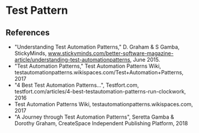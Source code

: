 # Test Pattern

## References

- "Understanding  Test  Automation  Patterns,"  D. Graham  &  S Gamba, StickyMinds,  www.stickyminds.com/better-software-magazine-article/understanding-test-automationpatterns, June  2015. 
- "Test  Automation  Patterns,"  Test  Automation  Patterns  Wiki, testautomationpatterns.wikispaces.com/Test+Automation+Patterns,  2017 
- "4  Best  Test  Automation  Patterns…", Testfort.com, testfort.com/articles/4-best-testautomation-patterns-run-clockwork,  2016 
- Test  Automation  Patterns  Wiki, testautomationpatterns.wikispaces.com,  2017 
- "A Journey  through  Test  Automation  Patterns", Seretta  Gamba &  Dorothy  Graham, CreateSpace  Independent  Publishing  Platform,  2018 